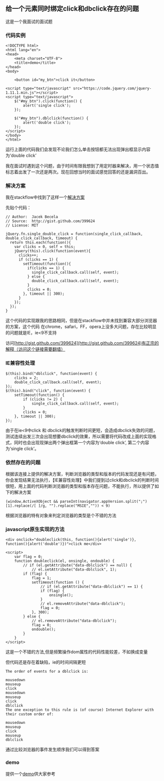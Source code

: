 ## 给一个元素同时绑定click和dbclick存在的问题

这是一个我面试的面试题

### 代码实例

	<!DOCTYPE html>
	<html lang="en">
	<head>
		<meta charset="UTF-8">
		<title>demo</title>
	</head>
	<body>

		<button id="my_btn">click it</button>

	<script type="text/javascript" src="https://code.jquery.com/jquery-1.11.1.min.js"></script>
	<script type="text/javascript">
		$("#my_btn").click(function() { 
	        alert('single click');
	    });

		$("#my_btn").dblclick(function() {
	        alert('double click');
	    });
	</script>
	</body>
	</html>

运行上面的代码我们会发现不论我们怎么单击按钮都无法出现弹出框显示内容为‘double click’

我在面试时遇到这个问题，由于时间有限我想到了用定时器来解决，用一个状态值标志着出发了一次还是两次。现在回想当时的面试感觉回答的还是漏洞百出。

### 解决方案

我在stackflow中找到了这样一个[解决方案](https://stackoverflow.com/questions/5497073/how-to-differentiate-single-click-event-and-double-click-event)

先贴个代码：

	// Author:  Jacek Becela
	// Source:  http://gist.github.com/399624
	// License: MIT

	jQuery.fn.single_double_click = function(single_click_callback, double_click_callback, timeout) {
	  return this.each(function(){
	    var clicks = 0, self = this;
	    jQuery(this).click(function(event){
	      clicks++;
	      if (clicks == 1) {
	        setTimeout(function(){
	          if(clicks == 1) {
	            single_click_callback.call(self, event);
	          } else {
	            double_click_callback.call(self, event);
	          }
	          clicks = 0;
	        }, timeout || 300);
	      }
	    });
	  });
	}

这个代码的实现跟我的思路相同，但是在stackflow中并未找到兼容大部分浏览器的方案，这个代码 在chrome，safari，FF，opera上没多大问题，存在比较明显的问题就是IE，ie<9不支持

访问[http://gist.github.com/399624](http://gist.github.com/399624)有正宗的解释（访问这个链接需要翻墙）

### IE兼容性处理

	$(this).bind("dblclick", function(event) {
        clicks = 2;
        double_click_callback.call(self, event);
    });
    $(this).bind("click", function(event) {
        setTimeout(function() {
            if (clicks != 2) {
                single_click_callback.call(self, event);
            }
            clicks = 0;
        }, timeout || 300);
    });

由于在ie<9中click 和 dbclick的触发判断时间更短，会造成dbclick失效的问题，测试连续出发三次会出现想要dbclick的效果，所以需要将代码改成上面的实现格式，同时也会出现现弹出两个弹出框第一个内容为‘double click’, 第二个内容为‘single click’。

### 依然存在的问题

根据该连接上提供的解决方案，判断浏览器的类型和版本的代码发现还是有问题，你会发现结果无法执行，【IE兼容性处理】中我们提到过click和dbclick的判断时间很短，用上面的代码判断浏览器的类型和版本存在问题，不能执行，所以提供了如下的解决方案

	(window.ActiveXObject && parseInt(navigator.appVersion.split(";")[1].replace(/[ ]/g, "").replace("MSIE","")) < 9)

根据浏览器的特有对象来判定浏览器的类型是个不错的方法

### javascript原生实现的方法

	<div onclick="doubleclick(this, function(){alert('single')}, function(){alert('double')})">click me</div>

    <script>
    	var flag = 0;
        function doubleclick(el, onsingle, ondouble) {
            // if (el.getAttribute("data-dblclick") == null) {
                // el.setAttribute("data-dblclick", 1);
            if (flag) {
				flag = 1;
                setTimeout(function () {
                    // if (el.getAttribute("data-dblclick") == 1) {
                    if (flag) {
                        onsingle();
                    }
                    // el.removeAttribute("data-dblclick");
                    flag = 0;
                }, 300);
            } else {
                // el.removeAttribute("data-dblclick");
                flag = 0;
                ondouble();
            }
        }
    </script>

这是一个不错的方法,但是频繁操作dom属性的代码性能较差，不如换成变量

但代码还是存在着缺陷，ie的时间间隔更短

	The order of events for a dblclick is:

	mousedown
	mouseup
	click
	mousedown
	mouseup
	click
	dblclick
	The one exception to this rule is (of course) Internet Explorer with their custom order of:

	mousedown
	mouseup
	click
	mouseup
	dblclick

通过比较浏览器的事件发生顺序我们可以得到答案

### demo

提供一个[demo](https://github.com/lvzhenbang/article/blob/master/js/demo/single_double_click.html)供大家参考
